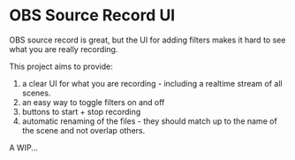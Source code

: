 # OBS Source Record UI

OBS source record is great, but the UI for adding filters makes it hard to see what you are really recording.

This project aims to provide:

1. a clear UI for what you are recording - including a realtime stream of all scenes.
2. an easy way to toggle filters on and off
3. buttons to start + stop recording
4. automatic renaming of the files - they should match up to the name of the scene and not overlap others.

A WIP...
